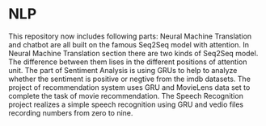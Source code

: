 # NLP
This repository now includes following parts: Neural Machine Translation and chatbot are all built on the famous Seq2Seq model with attention. In Neural Machine Translation section there are two kinds of Seq2Seq model. The difference between them lises in the different positions of attention unit. The part of Sentiment Analysis is using GRUs to help to analyze whether the sentiment is positive or negtive from the imdb datasets. The project of recommendation system uses GRU and MovieLens data set to complete the task of movie recommendation. The Speech Recognition project realizes a simple speech recognition using GRU and vedio files recording numbers from zero to nine.
